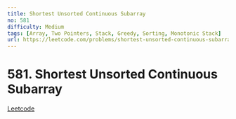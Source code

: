 ```yaml
---
title: Shortest Unsorted Continuous Subarray
no: 581
difficulty: Medium
tags: [Array, Two Pointers, Stack, Greedy, Sorting, Monotonic Stack]
url: https://leetcode.com/problems/shortest-unsorted-continuous-subarray/
---
```


# 581. Shortest Unsorted Continuous Subarray

[Leetcode](https://leetcode.com/problems/shortest-unsorted-continuous-subarray/)

